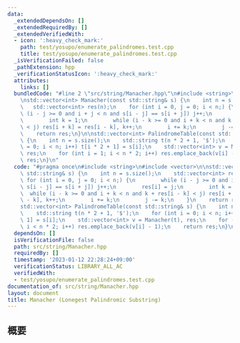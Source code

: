 ```yaml
---
data:
  _extendedDependsOn: []
  _extendedRequiredBy: []
  _extendedVerifiedWith:
  - icon: ':heavy_check_mark:'
    path: test/yosupo/enumerate_palindromes.test.cpp
    title: test/yosupo/enumerate_palindromes.test.cpp
  _isVerificationFailed: false
  _pathExtension: hpp
  _verificationStatusIcon: ':heavy_check_mark:'
  attributes:
    links: []
  bundledCode: "#line 2 \"src/string/Manacher.hpp\"\n#include <string>\n#include <vector>\n\
    \nstd::vector<int> Manacher(const std::string& s) {\n    int n = s.size();\n \
    \   std::vector<int> res(n);\n    for (int i = 0, j = 0; i < n;) {\n        while\
    \ (i - j >= 0 and i + j < n and s[i - j] == s[i + j]) j++;\n        res[i] = j;\n\
    \        int k = 1;\n        while (i - k >= 0 and i + k < n and k + res[i - k]\
    \ < j) res[i + k] = res[i - k], k++;\n        i += k;\n        j -= k;\n    }\n\
    \    return res;\n}\n\nstd::vector<int> PalindromeTable(const std::string& s)\
    \ {\n    int n = s.size();\n    std::string t(n * 2 + 1, '$');\n    for (int i\
    \ = 0; i < n; i++) t[i * 2 + 1] = s[i];\n    std::vector<int> v = Manacher(t),\
    \ res;\n    for (int i = 1; i < n * 2; i++) res.emplace_back(v[i] - 1);\n    return\
    \ res;\n}\n"
  code: "#pragma once\n#include <string>\n#include <vector>\n\nstd::vector<int> Manacher(const\
    \ std::string& s) {\n    int n = s.size();\n    std::vector<int> res(n);\n   \
    \ for (int i = 0, j = 0; i < n;) {\n        while (i - j >= 0 and i + j < n and\
    \ s[i - j] == s[i + j]) j++;\n        res[i] = j;\n        int k = 1;\n      \
    \  while (i - k >= 0 and i + k < n and k + res[i - k] < j) res[i + k] = res[i\
    \ - k], k++;\n        i += k;\n        j -= k;\n    }\n    return res;\n}\n\n\
    std::vector<int> PalindromeTable(const std::string& s) {\n    int n = s.size();\n\
    \    std::string t(n * 2 + 1, '$');\n    for (int i = 0; i < n; i++) t[i * 2 +\
    \ 1] = s[i];\n    std::vector<int> v = Manacher(t), res;\n    for (int i = 1;\
    \ i < n * 2; i++) res.emplace_back(v[i] - 1);\n    return res;\n}\n"
  dependsOn: []
  isVerificationFile: false
  path: src/string/Manacher.hpp
  requiredBy: []
  timestamp: '2023-01-12 22:28:24+09:00'
  verificationStatus: LIBRARY_ALL_AC
  verifiedWith:
  - test/yosupo/enumerate_palindromes.test.cpp
documentation_of: src/string/Manacher.hpp
layout: document
title: Manacher (Lonegest Palindromic Substring)
---
```


## 概要
